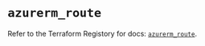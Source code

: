 # `azurerm_route`

Refer to the Terraform Registory for docs: [`azurerm_route`](https://registry.terraform.io/providers/hashicorp/azurerm/3.63.0/docs/resources/route).
